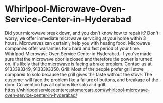 # Whirlpool-Microwave-Oven-Service-Center-in-Hyderabad
 Did your microwave break down, and you don’t know how to repair it? Don't worry; we offer immediate microwave servicing at your home within 3 hours. Microwaves can certainly help you with heating food. Microwave companies offer warranties for a hard and fast period of your time. Whirlpool Microwave Oven Service Center in Hyderabad.  if you've made sure that the microwave door is closed and therefore the power is turned on, it's likely that the microwave is facing a brake problem. Contact us at 9133393349, 9133393350. Grill: Most of the people prefer grill stove compared to solo because the grill gives the taste without the stove. The customer will face the problem like a failure of buttons, and breakage of the door. Convention has all options like solo and grill.  https://whirlpoolservicecentercustomercare.com/whirlpool-microwave-oven-service-center-in-hyderabad/
